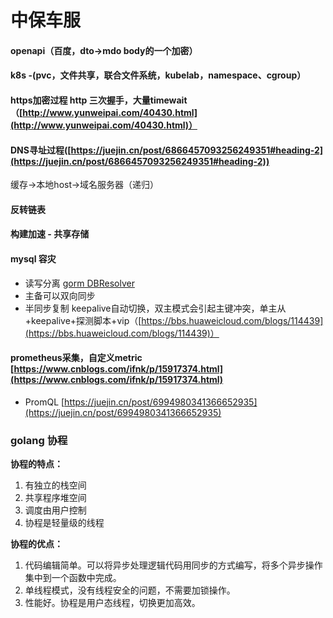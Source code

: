 # 中保车服

#### openapi（百度，dto->mdo body的一个加密）

#### k8s -(pvc，文件共享，联合文件系统，kubelab，namespace、cgroup）

#### https加密过程 http 三次握手，大量timewait（[http://www.yunweipai.com/40430.html](http://www.yunweipai.com/40430.html)）

#### DNS寻址过程([https://juejin.cn/post/6866457093256249351#heading-2](https://juejin.cn/post/6866457093256249351#heading-2))

缓存->本地host->域名服务器（递归）

#### 反转链表

#### 构建加速 - 共享存储

#### mysql 容灾

* 读写分离 [gorm DBResolver](https://gorm.io/zh\_CN/docs/dbresolver.html)
* 主备可以双向同步
* 半同步复制 keepalive自动切换，双主模式会引起主键冲突，单主从+keepalive+探测脚本+vip（[https://bbs.huaweicloud.com/blogs/114439](https://bbs.huaweicloud.com/blogs/114439)）

#### prometheus采集，自定义metric [https://www.cnblogs.com/ifnk/p/15917374.html](https://www.cnblogs.com/ifnk/p/15917374.html)

* PromQL [https://juejin.cn/post/6994980341366652935](https://juejin.cn/post/6994980341366652935)

### golang 协程

**协程的特点：**

1. 有独立的栈空间
2. 共享程序堆空间
3. 调度由用户控制
4. 协程是轻量级的线程

**协程的优点：**

1. 代码编辑简单。可以将异步处理逻辑代码用同步的方式编写，将多个异步操作集中到一个函数中完成。
2. 单线程模式，没有线程安全的问题，不需要加锁操作。
3. 性能好。协程是用户态线程，切换更加高效。
